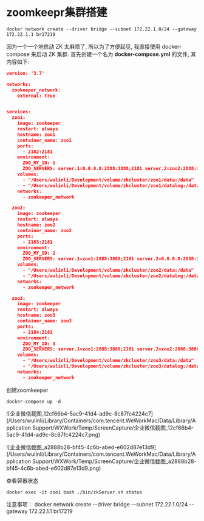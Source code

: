 # zoomkeepr集群搭建

`docker network create --driver bridge --subnet 172.22.1.0/24 --gateway 172.22.1.1 br17219`

因为一个一个地启动 ZK 太麻烦了, 所以为了方便起见, 我直接使用 docker-compose 来启动 ZK 集群.
首先创建一个名为 **docker-compose.yml** 的文件, 其内容如下:

```json
version: '3.7'

networks:
  zookeeper_network:
    external: true


services:
  zoo1:
    image: zookeeper
    restart: always
    hostname: zoo1
    container_name: zoo1
    ports:
      - 2182:2181
    environment:
      ZOO_MY_ID: 1
      ZOO_SERVERS: server.1=0.0.0.0:2888:3888;2181 server.2=zoo2:2888:3888;2181 server.3=zoo3:2888:3888;2181
    volumes:
      - "/Users/wulinli/Development/volume/zkcluster/zoo1/data:/data"
      - "/Users/wulinli/Development/volume/zkcluster/zoo1/datalog:/datalog"
    networks:
      - zookeeper_network

  zoo2:
    image: zookeeper
    restart: always
    hostname: zoo2
    container_name: zoo2
    ports:
      - 2183:2181
    environment:
      ZOO_MY_ID: 2
      ZOO_SERVERS: server.1=zoo1:2888:3888;2181 server.2=0.0.0.0:2888:3888;2181 server.3=zoo3:2888:3888;2181
    volumes:
      - "/Users/wulinli/Development/volume/zkcluster/zoo2/data:/data"
      - "/Users/wulinli/Development/volume/zkcluster/zoo2/datalog:/datalog"
    networks:
      - zookeeper_network

  zoo3:
    image: zookeeper
    restart: always
    hostname: zoo3
    container_name: zoo3
    ports:
      - 2184:2181
    environment:
      ZOO_MY_ID: 3
      ZOO_SERVERS: server.1=zoo1:2888:3888;2181 server.2=zoo2:2888:3888;2181 server.3=0.0.0.0:2888:3888;2181
    volumes:
      - "/Users/wulinli/Development/volume/zkcluster/zoo3/data:/data"
      - "/Users/wulinli/Development/volume/zkcluster/zoo3/datalog:/datalog"
    networks:
      - zookeeper_network
```

创建zoomkeeper

`docker-compose up -d` 



![企业微信截图_12cf66b4-5ac9-41d4-ad9c-8c87fc4224c7](/Users/wulinli/Library/Containers/com.tencent.WeWorkMac/Data/Library/Application Support/WXWork/Temp/ScreenCapture/企业微信截图_12cf66b4-5ac9-41d4-ad9c-8c87fc4224c7.png)

![企业微信截图_a2888b28-bf45-4c6b-abed-e602d87e13d9](/Users/wulinli/Library/Containers/com.tencent.WeWorkMac/Data/Library/Application Support/WXWork/Temp/ScreenCapture/企业微信截图_a2888b28-bf45-4c6b-abed-e602d87e13d9.png)



查看容器状态

`docker exec -it zoo1 bash ./bin/zkServer.sh status`



注意事项：
docker network create --driver bridge --subnet 172.22.1.0/24 --gateway 172.22.1.1 br17219

